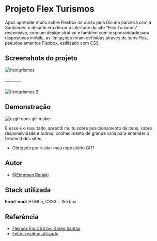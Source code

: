 
# Projeto Flex Turismos

Após aprender muito sobre Flexbox no curso pela Dio em parceria com a Santander, o desafio era deixar a interface do site
"Flex Turismos" responsivo, com um design atrativo e também com responsividade para dispositivos mobile,
as limitações foram definidas através de itens Flex, pseudoelementos Flexbox, estilizado com CSS


## Screenshots do projeto

![flexturismos](https://user-images.githubusercontent.com/62612604/179856423-d538efa8-687b-4c31-a43a-8bc68ce0d759.png)

#### --------
![flexturismos 2](https://user-images.githubusercontent.com/62612604/179856698-20a8a10b-ccaa-4749-9bba-55b30fb99f29.png)


## Demonstração

![ezgif com-gif-maker](https://user-images.githubusercontent.com/62612604/179858460-db76f7b0-5f9c-4a33-90fb-19a15d24fe7e.gif)

E esse é o resultado, aprendi muito sobre posicionamento de itens, sobre responsividade e outros, conhecimento de grande valia para entender o frontend dos sites.
* Obrigado por visitar meu repositório GIT!
## Autor

- [@Emerson Renaki](https://www.github.com/renaky)


## Stack utilizada

**Front-end:** HTML5, CSS3 + flexbox




## Referência

 - [Flexbox Em CSS by: Karen Santos](https://web.dio.me/course/posicionando-elementos-com-flexbox-em-css/learning/46f1e8c7-ef6e-458e-ad4e-369fc65faba7/?back=/home)
 - [Editor readme utilizado](https://readme.so/pt/editor)


